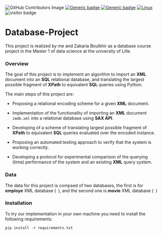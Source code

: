 ![GitHub Contributors Image](https://contrib.rocks/image?repo=o-ikne/Database-Project-Building-an-XML-database)
[![Generic badge](https://img.shields.io/badge/Made_With-Python-<COLOR>.svg)](https://shields.io/)
[![Generic badge](https://img.shields.io/badge/Library-sqlite3_xml-red.svg)](https://shields.io/)
[![Linux](https://svgshare.com/i/Zhy.svg)](https://svgshare.com/i/Zhy.svg)
![visitor badge](https://visitor-badge.glitch.me/badge?page_id=o-ikne.Database-Project-Building-an-XML-database)

# __Database-Project__
This project is realized by me and Zakaria Boulkhir as a database course project in the Master 1 of data science at the university of Lille.

### __Overview__

The goal of this project is to implement an algorithm to import an __XML__ document into an __SQL__ relational database, and translating the largest possible fragment of __XPath__ to equivalent __SQL__ queries using Python.

The main steps of this project are:

- Proposing a relational encoding scheme for a given __XML__ document.

- Implementation of the functionality of importing an __XML__ document `imdb.xml` into a relational database using __SAX API__.
  
- Developing of a scheme of translating largest possible fragment of __XPath__ to equivalent __SQL__ queries evaluated over the encoded instance.
  
- Proposing an automated testing approach to verify that the system is working correctly.
  
- Developing a protocol for experimental comparison of the querying (time) performance of the system and an existing __XML__ query system.

### __Data__
The data for this project is compsed of two databases, the first is for __employe__ XML database (` `), and the second one is __movie__ XML database (` `)

### __Installation__

To try our implementation in your own machine you need to install the following requirements:

```python
pip install -r requirements.txt
```
